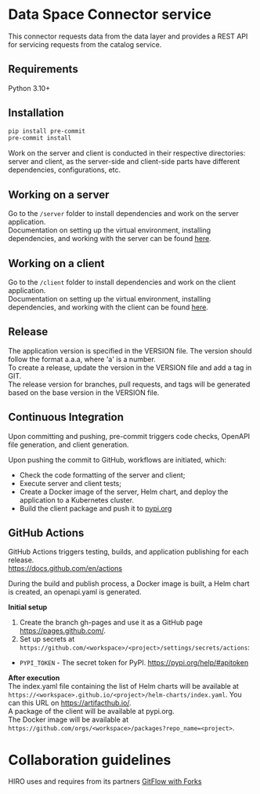 # Data Space Connector service

This connector requests data from the data layer and provides a REST API for servicing requests from the catalog service.

## Requirements
Python 3.10+

## Installation
```bash
pip install pre-commit
pre-commit install
```

Work on the server and client is conducted in their respective directories: server and client, as the server-side and client-side parts have different dependencies, configurations, etc.

## Working on a server
Go to the `/server` folder to install dependencies and work on the server application.  
Documentation on setting up the virtual environment, installing dependencies, and working with the server can be found [here](./server/README.md).

## Working on a client
Go to the `/client` folder to install dependencies and work on the client application.  
Documentation on setting up the virtual environment, installing dependencies, and working with the client can be found [here](./client/README.md).

## Release
The application version is specified in the VERSION file. The version should follow the format a.a.a, where 'a' is a number.  
To create a release, update the version in the VERSION file and add a tag in GIT.  
The release version for branches, pull requests, and tags will be generated based on the base version in the VERSION file.

## Continuous Integration
Upon committing and pushing, pre-commit triggers code checks, OpenAPI file generation, and client generation.

Upon pushing the commit to GitHub, workflows are initiated, which:
- Check the code formatting of the server and client;
- Execute server and client tests;
- Create a Docker image of the server, Helm chart, and deploy the application to a Kubernetes cluster.
- Build the client package and push it to [pypi.org](https://pypi.org/)

## GitHub Actions
GitHub Actions triggers testing, builds, and application publishing for each release.  
https://docs.github.com/en/actions  

During the build and publish process, a Docker image is built, a Helm chart is created, an openapi.yaml is generated.

**Initial setup**  
1. Create the branch gh-pages and use it as a GitHub page https://pages.github.com/.  
2. Set up secrets at `https://github.com/<workspace>/<project>/settings/secrets/actions`:
- `PYPI_TOKEN` - The secret token for PyPI. https://pypi.org/help/#apitoken

**After execution**  
The index.yaml file containing the list of Helm charts will be available at `https://<workspace>.github.io/<project>/helm-charts/index.yaml`. You can this URL on https://artifacthub.io/.  
A package of the client will be available at pypi.org.  
The Docker image will be available at `https://github.com/orgs/<workspace>/packages?repo_name=<project>`.

# Collaboration guidelines
HIRO uses and requires from its partners [GitFlow with Forks](https://hirodevops.notion.site/GitFlow-with-Forks-3b737784e4fc40eaa007f04aed49bb2e?pvs=4)
